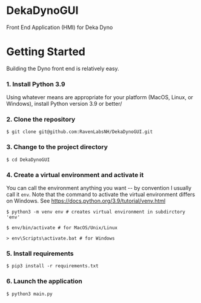 # DekaDynoGUI
Front End Application (HMI) for Deka Dyno

# Getting Started
Building the Dyno front end is relatively easy.

### 1. Install Python 3.9
Using whatever means are appropriate for your platform (MacOS, Linux, or Windows), 
install Python version 3.9 or better/

### 2. Clone the repository
`$ git clone git@github.com:RavenLabsNH/DekaDynoGUI.git`

### 3. Change to the project directory 
`$ cd DekaDynoGUI`

### 4. Create a virtual environment and activate it
You can call the environment anything you want -- by convention I usually call it `env`.
Note that the command to activate the virtual environment differs on Windows.  See https://docs.python.org/3.9/tutorial/venv.html
```
$ python3 -m venv env # creates virtual environment in subdirctory 'env'

$ env/bin/activate # for MacOS/Unix/Linux

> env\Scripts\activate.bat # for Windows
```
### 5. Install requirements
`$ pip3 install -r requirements.txt`

### 6. Launch the application
`$ python3 main.py`